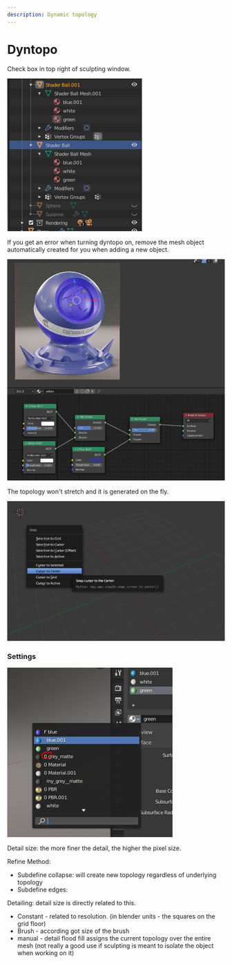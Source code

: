 ```yaml
---
description: Dynamic topology
---
```


# Dyntopo

Check box in top right of sculpting window.

![](../../.gitbook/assets/image%20%2830%29.png)

If you get an error when turning dyntopo on, remove the mesh object automatically created for you when adding a new object.

![](../../.gitbook/assets/image%20%2842%29.png)

The topology won't stretch and it is generated on the fly.

![](../../.gitbook/assets/image%20%2813%29.png)

### Settings

![](../../.gitbook/assets/image%20%2831%29.png)

Detail size: the more finer the detail, the higher the pixel size.

Refine Method:

* Subdefine collapse: will create new topology regardless of underlying topology
* Subdefine edges: 

Detailing: detail size is directly related to this.

* Constant - related to resolution. \(in blender units - the squares on the grid floor\)
* Brush - according got size of the brush
* manual - detail flood fill assigns the current topology over the entire mesh \(not really a good use if sculpting is meant to isolate the object when working on it\)

